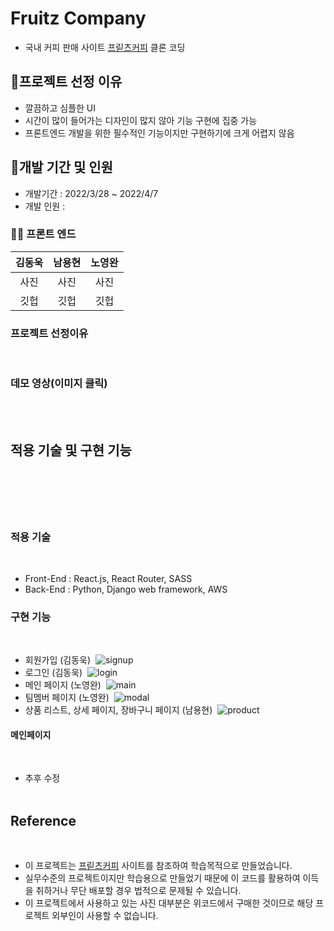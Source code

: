 # Fruitz Company
- 국내 커피 판매 사이트 [프릳츠커피](https://fritz.co.kr/) 클론 코딩

## 📌프로젝트 선정 이유
- 깔끔하고 심플한 UI
- 시간이 많이 들어가는 디자인이 많지 않아 기능 구현에 집중 가능
- 프론트엔드 개발을 위한 필수적인 기능이지만 구현하기에 크게 어렵지 않음

## 📌개발 기간 및 인원

- 개발기간 : 2022/3/28 ~ 2022/4/7
- 개발 인원 :
### 🧑‍💻 프론트 엔드
|김동욱|남용현|노영완|
|:----:|:----:|:----:|
|사진|사진|사진|
|깃헙|깃헙|깃헙|


    

### 프로젝트 선정이유

​



### 데모 영상(이미지 클릭)

​
<br>
​

## 적용 기술 및 구현 기능

## ​

​

### 적용 기술

​

- Front-End : React.js, React Router, SASS
- Back-End : Python, Django web framework, AWS
  ​

### 구현 기능

​

- 회원가입 (김동욱)
  ​
  ![signup](https://user-images.githubusercontent.com/95746551/162373266-65cf8db7-baed-410a-9f17-bb2b947f79b3.gif)
  ​
- 로그인 (김동욱)
  ​
  ![login](https://user-images.githubusercontent.com/95746551/162373299-12ac2ceb-83da-432d-b79f-c8cba8bdb156.gif)
  ​
- 메인 페이지 (노영완)
  ​
  ![main](https://user-images.githubusercontent.com/95746551/162373662-63254944-5841-4d4d-bf2a-9556d10244a9.gif)
  ​
- 팀멤버 페이지 (노영완)
  ​
  ![modal](https://user-images.githubusercontent.com/95746551/162373986-913a4344-08a5-4902-9ca5-12c358942b1b.gif)
  ​
- 상품 리스트, 상세 페이지, 장바구니 페이지 (남용현)
  ​
  ![product](https://user-images.githubusercontent.com/95746551/162374253-77dfda2e-fbc5-4890-90c2-861b596dadf2.gif)
  ​

#### 메인페이지

​

- 추후 수정
  ​
  <br>
  ​

## Reference

​

- 이 프로젝트는 [프릳츠커피](https://fritz.co.kr/) 사이트를 참조하여 학습목적으로 만들었습니다.
- 실무수준의 프로젝트이지만 학습용으로 만들었기 때문에 이 코드를 활용하여 이득을 취하거나 무단 배포할 경우 법적으로 문제될 수 있습니다.
- 이 프로젝트에서 사용하고 있는 사진 대부분은 위코드에서 구매한 것이므로 해당 프로젝트 외부인이 사용할 수 없습니다.
